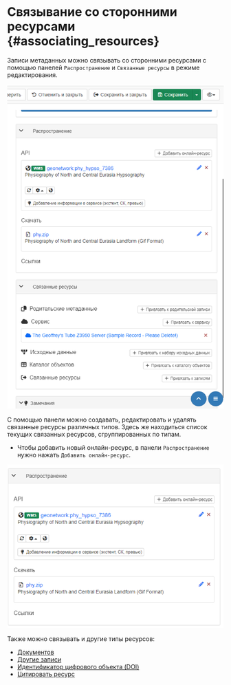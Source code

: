 # Связывание со сторонними ресурсами {#associating_resources}

Записи метаданных можно связывать со сторонними ресурсами с помощью панелей `Распространение` и `Связанные ресурсы` в режиме редактирования. 

![](img/onlinesrc.ru.png)

С помощью панели можно создавать, редактировать и удалять связанные ресурсы различных типов. 
Здесь же находиться список текущих связанных ресурсов, сгруппированных по типам.

- Чтобы добавить новый онлайн-ресурс, в панели `Распространение` нужно нажать `Добавить онлайн-ресурс`.

![](img/addresources.ru.png)

Также можно связывать и другие типы ресурсов:

- [Документов](linking-documents.md)
- [Другие записи](linking-records.md)
- [Идентификатор цифрового объекта (DOI)](doi.md)
- [Цитировать ресурс](cite.md)